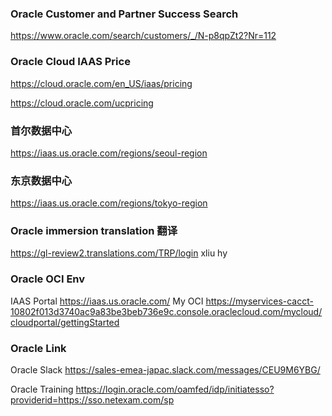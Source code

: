 ### Oracle Customer and Partner Success Search
https://www.oracle.com/search/customers/_/N-p8qpZt2?Nr=112
### Oracle Cloud IAAS Price

https://cloud.oracle.com/en_US/iaas/pricing

https://cloud.oracle.com/ucpricing


### 首尔数据中心
https://iaas.us.oracle.com/regions/seoul-region

### 东京数据中心
https://iaas.us.oracle.com/regions/tokyo-region

### Oracle immersion translation 翻译
https://gl-review2.translations.com/TRP/login   xliu hy


### Oracle OCI Env 

IAAS Portal https://iaas.us.oracle.com/
My OCI https://myservices-cacct-10802f013d3740ac9a83be3beb736e9c.console.oraclecloud.com/mycloud/cloudportal/gettingStarted

### Oracle Link
Oracle Slack https://sales-emea-japac.slack.com/messages/CEU9M6YBG/

Oracle Training https://login.oracle.com/oamfed/idp/initiatesso?providerid=https://sso.netexam.com/sp
